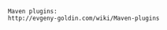 ~~~~~~~~~~~~~~~~~~~~~~~~~~~~~~~~~~~~~~~~~~~~~~~~~~~~~
 Maven plugins:
 http://evgeny-goldin.com/wiki/Maven-plugins
~~~~~~~~~~~~~~~~~~~~~~~~~~~~~~~~~~~~~~~~~~~~~~~~~~~~~
